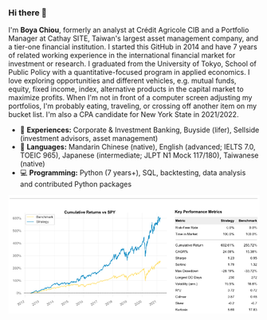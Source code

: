 ### Hi there 👋

I'm **Boya Chiou**, formerly an analyst at Crédit Agricole CIB and a Portfolio Manager at Cathay SITE, Taiwan's largest asset management company, and a tier-one financial institution. 
I started this GitHub in 2014 and have 7 years of related working experience in the international financial market for investment or research. I graduated from the University of Tokyo, School of Public Policy with a quantitative-focused program in applied economics.
I love exploring opportunities and different vehicles, e.g. mutual funds, equity, fixed income, index, alternative products in the capital market to maximize profits. When I'm not in front of a computer screen adjusting my portfolios, I'm probably eating, traveling, or crossing off another item on my bucket list.
I'm also a CPA candidate for New York State in 2021/2022. 

- 💼  **Experiences:** Corporate & Investment Banking, Buyside (lifer), Sellside (investment advisors, asset management)
- 💬  **Languages:** Mandarin Chinese (native), English (advanced; IELTS 7.0, TOEIC 965), Japanese (intermediate; JLPT N1 Mock 117/180), Taiwanese (native)
- 💻  **Programming:** Python (7 years+), SQL, backtesting, data analysis and contributed Python packages

![alt tag](/image/90bps.png)

